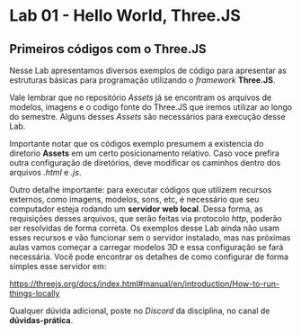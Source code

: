 # Lab 01 - Hello World, Three.JS

## Primeiros códigos com o Three.JS

Nesse Lab apresentamos diversos exemplos de código para apresentar as estruturas básicas para programação utilizando o *framework* **Three.JS**. 

Vale lembrar que no repositório *Assets* já se encontram os arquivos de modelos, imagens e o codigo fonte do Three.JS que iremos utilizar ao longo do semestre. Alguns desses *Assets* são necessários para execução desse Lab.

Importante notar que os códigos exemplo presumem a existencia do diretorio **Assets** em um certo posicionamento relativo. Caso voce prefira outra configuração de diretórios, deve modificar os caminhos dentro dos arquivos *.html* e *.js*. 

Outro detalhe importante: para executar códigos que utilizem recursos externos, como imagens, modelos, sons, etc, é necessário que seu computador esteja rodando um **servidor web local**. Dessa forma, as requisições desses arquivos, que serão feitas via protocolo *http*, poderão ser resolvidas de forma correta. Os exemplos desse Lab ainda não usam esses recursos e vão funcionar sem o servidor instalado, mas nas próximas aulas vamos começar a carregar modelos 3D e essa configuração se fará necessária. Você pode encontrar os detalhes de como configurar de forma simples esse servidor em:

https://threejs.org/docs/index.html#manual/en/introduction/How-to-run-things-locally 

Qualquer dúvida adicional, poste no *Discord* da disciplina, no canal de **dúvidas-prática**.
